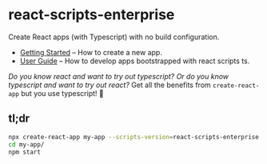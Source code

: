 # react-scripts-enterprise

Create React apps (with Typescript) with no build configuration.

 * [Getting Started](#tldr) – How to create a new app.
 * [User Guide](https://github.com/wmonk/create-react-app-typescript/blob/master/packages/react-scripts/template/README.md) – How to develop apps bootstrapped with react scripts ts.

_Do you know react and want to try out typescript? Or do you know typescript and want to try out react?_ Get all the benefits from `create-react-app` but you use typescript! 🚀

## tl;dr

```sh
npx create-react-app my-app --scripts-version=react-scripts-enterprise
cd my-app/
npm start
```